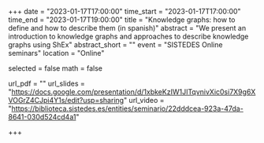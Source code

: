 +++
date = "2023-01-17T17:00:00"
time_start = "2023-01-17T17:00:00"
time_end = "2023-01-17T19:00:00"
title = "Knowledge graphs: how to define and how to describe them (in spanish)"
abstract = "We present an introduction to knowledge graphs and approaches to describe knowledge graphs using ShEx"
abstract_short = ""
event = "SISTEDES Online seminars"
location = "Online"

selected = false
math = false

url_pdf = ""
url_slides = "https://docs.google.com/presentation/d/1xbkeKzIW1JITqvnivXic0si7X9g6XVOGrZ4CJpi4Y1s/edit?usp=sharing"
url_video = "https://biblioteca.sistedes.es/entities/seminario/22dddcea-923a-47da-8641-030d524cd4a1"

+++